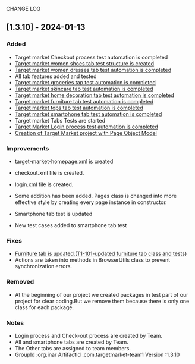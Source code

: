 CHANGE LOG

## [1.3.10] - 2024-01-13

### Added

- Target market Checkout process test automation is completed
- [Target market women shoes tab test structure is created](https://inaracademy.atlassian.net/browse/T1-103)
- [Target market women dresses tab test automation is completed](https://inaracademy.atlassian.net/browse/T1-102)
- All tab features added and tested
- [Target market groceries tap test automation is completed](https://inaracademy.atlassian.net/browse/T1-98)
- [Target market skincare tab test automation is completed](https://inaracademy.atlassian.net/browse/T1-99)
- [Target market home decoration tab test automation is completed](https://inaracademy.atlassian.net/browse/T1-100)
- [Target market furniture tab test automation is completed](https://inaracademy.atlassian.net/browse/T1-101)
- [Target market tops tab test automation is completed](https://inaracademy.atlassian.net/browse/T1-94)
- [Target market smartphone tab test automation is completed](https://inaracademy.atlassian.net/browse/T1-104)
- Target market Tabs Tests are started
- [Target Market Login process test automation is completed](https://inaracademy.atlassian.net/browse/T1-96)
- [Creation of Target Market project with Page Object Model](https://inaracademy.atlassian.net/browse/T1-100)

### Improvements
- target-market-homepage.xml is created
- checkout.xml file is created.
- login.xml file is created.

- Some addition has been added. Pages class is changed into more effective
  style by creating every page instance in constructor.

- Smartphone tab test is updated
- New test cases added to smartphone tab test

### Fixes
- [Furniture tab is updated.(T1-101-updated furniture tab class and tests)](https://inaracademy.atlassian.net/browse/T1-10)
- Actions are taken into methods in BrowserUtils class to prevent
  synchronization errors.

### Removed
- At the beginning of our project we created packages in test part of our
project for clear coding.But we remove them because there is only one class
for each package.

### Notes
- Login process and Check-out process are created by Team.
- All and smartphone tabs are created by Team.
- The Other tabs are assigned to team members.
- 
  GroupId    :org.inar
  ArtifactId :com.targetmarket-team1
  Version    :1.3.10